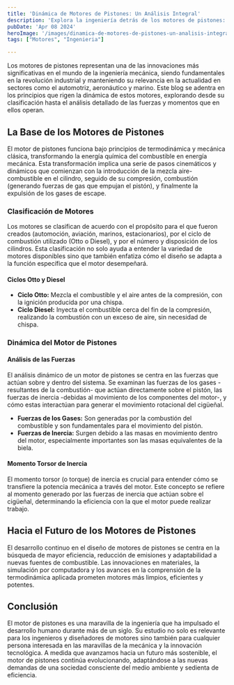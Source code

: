 ```yaml
---
title: 'Dinámica de Motores de Pistones: Un Análisis Integral'
description: 'Explora la ingeniería detrás de los motores de pistones: clasificación, análisis dinámico, fuerzas involucradas y futuro de estos sistemas mecánicos esenciales.'
pubDate: 'Apr 08 2024'
heroImage: '/images/dinamica-de-motores-de-pistones-un-analisis-integral.webp'
tags: ["Motores", "Ingenieria"]

---
```


Los motores de pistones representan una de las innovaciones más significativas en el mundo de la ingeniería mecánica, siendo fundamentales en la revolución industrial y manteniendo su relevancia en la actualidad en sectores como el automotriz, aeronáutico y marino. Este blog se adentra en los principios que rigen la dinámica de estos motores, explorando desde su clasificación hasta el análisis detallado de las fuerzas y momentos que en ellos operan.


## La Base de los Motores de Pistones
El motor de pistones funciona bajo principios de termodinámica y mecánica clásica, transformando la energía química del combustible en energía mecánica. Esta transformación implica una serie de pasos cinemáticos y dinámicos que comienzan con la introducción de la mezcla aire-combustible en el cilindro, seguido de su compresión, combustión (generando fuerzas de gas que empujan el pistón), y finalmente la expulsión de los gases de escape.

### Clasificación de Motores
Los motores se clasifican de acuerdo con el propósito para el que fueron creados (automoción, aviación, marinos, estacionarios), por el ciclo de combustión utilizado (Otto o Diesel), y por el número y disposición de los cilindros. Esta clasificación no solo ayuda a entender la variedad de motores disponibles sino que también enfatiza cómo el diseño se adapta a la función específica que el motor desempeñará.

#### Ciclos Otto y Diesel
- **Ciclo Otto:** Mezcla el combustible y el aire antes de la compresión, con la ignición producida por una chispa.
- **Ciclo Diesel:** Inyecta el combustible cerca del fin de la compresión, realizando la combustión con un exceso de aire, sin necesidad de chispa.

### Dinámica del Motor de Pistones
#### Análisis de las Fuerzas
El análisis dinámico de un motor de pistones se centra en las fuerzas que actúan sobre y dentro del sistema. Se examinan las fuerzas de los gases -resultantes de la combustión- que actúan directamente sobre el pistón, las fuerzas de inercia -debidas al movimiento de los componentes del motor-, y cómo estas interactúan para generar el movimiento rotacional del cigüeñal.

- **Fuerzas de los Gases:** Son generadas por la combustión del combustible y son fundamentales para el movimiento del pistón.
- **Fuerzas de Inercia:** Surgen debido a las masas en movimiento dentro del motor, especialmente importantes son las masas equivalentes de la biela.

#### Momento Torsor de Inercia
El momento torsor (o torque) de inercia es crucial para entender cómo se transfiere la potencia mecánica a través del motor. Este concepto se refiere al momento generado por las fuerzas de inercia que actúan sobre el cigüeñal, determinando la eficiencia con la que el motor puede realizar trabajo.

## Hacia el Futuro de los Motores de Pistones
El desarrollo continuo en el diseño de motores de pistones se centra en la búsqueda de mayor eficiencia, reducción de emisiones y adaptabilidad a nuevas fuentes de combustible. Las innovaciones en materiales, la simulación por computadora y los avances en la comprensión de la termodinámica aplicada prometen motores más limpios, eficientes y potentes.

## Conclusión
El motor de pistones es una maravilla de la ingeniería que ha impulsado el desarrollo humano durante más de un siglo. Su estudio no solo es relevante para los ingenieros y diseñadores de motores sino también para cualquier persona interesada en las maravillas de la mecánica y la innovación tecnológica. A medida que avanzamos hacia un futuro más sostenible, el motor de pistones continúa evolucionando, adaptándose a las nuevas demandas de una sociedad consciente del medio ambiente y sedienta de eficiencia.